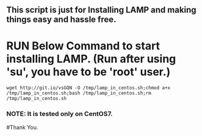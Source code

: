 ## This script is just for Installing LAMP and making things easy and hassle free.

# RUN Below Command to start installing LAMP. (Run after using 'su', you have to be 'root' user.)

`wget http://git.io/vsGQN -O /tmp/lamp_in_centos.sh;chmod a+x /tmp/lamp_in_centos.sh;bash /tmp/lamp_in_centos.sh;rm /tmp/lamp_in_centos.sh`

### NOTE: It is tested only on CentOS7.

#Thank You.
